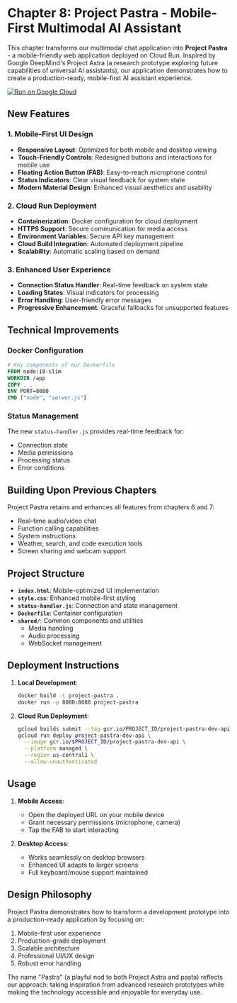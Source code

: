 # Chapter 8: Project Pastra - Mobile-First Multimodal AI Assistant

This chapter transforms our multimodal chat application into **Project Pastra** - a mobile-friendly web application deployed on Cloud Run. Inspired by Google DeepMind's Project Astra (a research prototype exploring future capabilities of universal AI assistants), our application demonstrates how to create a production-ready, mobile-first AI assistant experience.

[![Run on Google Cloud](https://deploy.cloud.run/button.svg)](https://deploy.cloud.run/?git_repo=https://github.com/GoogleCloudPlatform/generative-ai/tree/main/part_2_dev_api/chapter_08)

## New Features

### 1. Mobile-First UI Design
- **Responsive Layout**: Optimized for both mobile and desktop viewing
- **Touch-Friendly Controls**: Redesigned buttons and interactions for mobile use
- **Floating Action Button (FAB)**: Easy-to-reach microphone control
- **Status Indicators**: Clear visual feedback for system state
- **Modern Material Design**: Enhanced visual aesthetics and usability

### 2. Cloud Run Deployment
- **Containerization**: Docker configuration for cloud deployment
- **HTTPS Support**: Secure communication for media access
- **Environment Variables**: Secure API key management
- **Cloud Build Integration**: Automated deployment pipeline
- **Scalability**: Automatic scaling based on demand

### 3. Enhanced User Experience
- **Connection Status Handler**: Real-time feedback on system state
- **Loading States**: Visual indicators for processing
- **Error Handling**: User-friendly error messages
- **Progressive Enhancement**: Graceful fallbacks for unsupported features

## Technical Improvements

### Docker Configuration
```dockerfile
# Key components of our Dockerfile
FROM node:18-slim
WORKDIR /app
COPY . .
ENV PORT=8080
CMD ["node", "server.js"]
```

### Status Management
The new `status-handler.js` provides real-time feedback for:
- Connection state
- Media permissions
- Processing status
- Error conditions

## Building Upon Previous Chapters

Project Pastra retains and enhances all features from chapters 6 and 7:
- Real-time audio/video chat
- Function calling capabilities
- System instructions
- Weather, search, and code execution tools
- Screen sharing and webcam support

## Project Structure

- **`index.html`**: Mobile-optimized UI implementation
- **`style.css`**: Enhanced mobile-first styling
- **`status-handler.js`**: Connection and state management
- **`Dockerfile`**: Container configuration
- **`shared/`**: Common components and utilities
  - Media handling
  - Audio processing
  - WebSocket management

## Deployment Instructions

1. **Local Development**:
   ```bash
   docker build -t project-pastra .
   docker run -p 8080:8080 project-pastra
   ```

2. **Cloud Run Deployment**:
   ```bash
   gcloud builds submit --tag gcr.io/PROJECT_ID/project-pastra-dev-api
   gcloud run deploy project-pastra-dev-api \
     --image gcr.io/$PROJECT_ID/project-pastra-dev-api \
     --platform managed \
     --region us-central1 \
     --allow-unauthenticated
   ```

## Usage

1. **Mobile Access**:
   - Open the deployed URL on your mobile device
   - Grant necessary permissions (microphone, camera)
   - Tap the FAB to start interacting

2. **Desktop Access**:
   - Works seamlessly on desktop browsers
   - Enhanced UI adapts to larger screens
   - Full keyboard/mouse support maintained

## Design Philosophy

Project Pastra demonstrates how to transform a development prototype into a production-ready application by focusing on:
1. Mobile-first user experience
2. Production-grade deployment
3. Scalable architecture
4. Professional UI/UX design
5. Robust error handling

The name "Pastra" (a playful nod to both Project Astra and pasta) reflects our approach: taking inspiration from advanced research prototypes while making the technology accessible and enjoyable for everyday use.